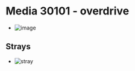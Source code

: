 # Media 30101 - overdrive

- ![image](https://valkyrie.cdn.ifixit.com/media/2019/06/18101455/overdrive.jpg)

## Strays
- ![stray](https://valkyrie.cdn.ifixit.com/media/2019/06/18101455/temp.jpg)